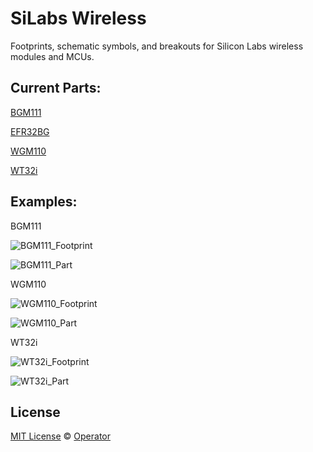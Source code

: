 # SiLabs Wireless 
Footprints, schematic symbols, and breakouts for Silicon Labs wireless modules and MCUs.

## Current Parts:

[BGM111](https://www.silabs.com/products/wireless/bluetooth/bluetooth-smart-modules/Pages/bgm111-bluetooth-smart-module.aspx)

[EFR32BG](https://www.silabs.com/products/wireless/bluetooth/efr32-blue-gecko/pages/blue-gecko-bluetooth-smart-soc.aspx)

[WGM110](https://www.silabs.com/products/wireless/wi-fi/wi-fi-modules/Pages/wgm110-wi-fi-module.aspx)

[WT32i](https://www.silabs.com/products/wireless/bluetooth/bluetooth-classic-modules/pages/wt32i-bluetooth-audio-module.aspx)

## Examples:

BGM111

![BGM111_Footprint](/BGM111/BGM111_KiCad_Footprint.png)

![BGM111_Part](/BGM111/BGM111_KiCad_Part.png)

WGM110

![WGM110_Footprint](/WGM110/WGM110_KiCad_Footprint.png)

![WGM110_Part](/WGM110/WGM110_KiCad_Part.png)

WT32i

![WT32i_Footprint](/WT32i/WT32i_KiCad_Footprint.png)

![WT32i_Part](/WT32i/WT32i_KiCad_Part.png)

## License

[MIT License](LICENSE) © [Operator](https://github.com/EmbeddedDesign)
